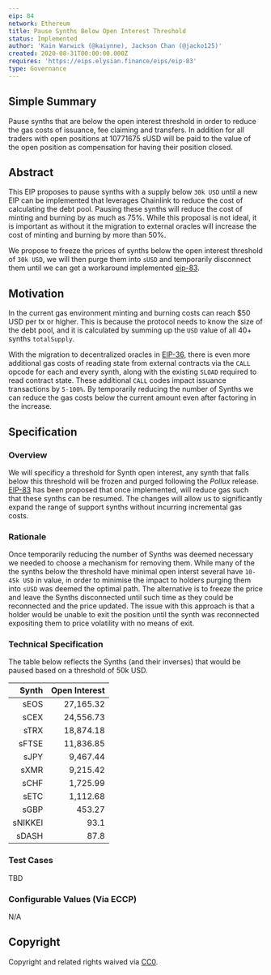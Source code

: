 ```yaml
---
eip: 84
network: Ethereum
title: Pause Synths Below Open Interest Threshold
status: Implemented
author: 'Kain Warwick (@kaiynne), Jackson Chan (@jacko125)'
created: 2020-08-31T00:00:00.000Z
requires: 'https://eips.elysian.finance/eips/eip-83'
type: Governance
---
```


## Simple Summary

<!--"If you can't explain it simply, you don't understand it well enough." Simply describe the outcome the proposed changes intends to achieve. This should be non-technical and accessible to a casual community member.-->

Pause synths that are below the open interest threshold in order to reduce the gas costs of issuance, fee claiming and transfers. In addition for all traders with open positions at 10771675 sUSD will be paid to the value of the open position as compensation for having their position closed.

## Abstract

<!--A short (~200 word) description of the proposed change, the abstract should clearly describe the proposed change. This is what *will* be done if the EIP is implemented, not *why* it should be done or *how* it will be done. If the EIP proposes deploying a new contract, write, "we propose to deploy a new contract that will do x".-->

This EIP proposes to pause synths with a supply below `30k USD` until a new EIP can be implemented that leverages Chainlink to reduce the cost of calculating the debt pool. Pausing these synths will reduce the cost of minting and burning by as much as 75%. While this proposal is not ideal, it is important as without it the migration to external oracles will increase the cost of minting and burning by more than 50%.

We propose to freeze the prices of synths below the open interest threshold of `30k USD`, we will then purge them into `sUSD` and temporarily disconnect them until we can get a workaround implemented [eip-83](https://eips.elysian.finance/eips/eip-83).

## Motivation

<!--This is the problem statement. This is the *why* of the EIP. It should clearly explain *why* the current state of the protocol is inadequate.  It is critical that you explain *why* the change is needed, if the EIP proposes changing how something is calculated, you must address *why* the current calculation is innaccurate or wrong. This is not the place to describe how the EIP will address the issue!-->

In the current gas environment minting and burning costs can reach \$50 USD per tx or higher. This is because the protocol needs to know the size of the debt pool, and it is calculated by summing up the `USD` value of all 40+ synths `totalSupply`.

With the migration to decentralized oracles in [EIP-36](https://eips.elysian.finance/eips/eip-36), there is even more additional gas costs of reading state from external contracts via the `CALL` opcode for each and every synth, along with the existing `SLOAD` required to read contract state. These additional `CALL` codes impact issuance transactions by `5-100%`. By temporarily reducing the number of Synths we can reduce the gas costs below the current amount even after factoring in the increase.

## Specification

<!--The specification should describe the syntax and semantics of any new feature, there are five sections
1. Overview
2. Rationale
3. Technical Specification
4. Test Cases
5. Configurable Values
-->

### Overview

<!--This is a high level overview of *how* the EIP will solve the problem. The overview should clearly describe how the new feature will be implemented.-->

We will specificy a threshold for Synth open interest, any synth that falls below this threshold will be frozen and purged following the _Pollux_ release. [EIP-83](https://eips.elysian.finance/eips/eip-83) has been proposed that once implemented, will reduce gas such that these synths can be resumed. The changes will allow us to significantly expand the range of support synths without incurring incremental gas costs.

### Rationale

<!--This is where you explain the reasoning behind how you propose to solve the problem. Why did you propose to implement the change in this way, what were the considerations and trade-offs. The rationale fleshes out what motivated the design and why particular design decisions were made. It should describe alternate designs that were considered and related work. The rationale may also provide evidence of consensus within the community, and should discuss important objections or concerns raised during discussion.-->

Once temporarily reducing the number of Synths was deemed necessary we needed to choose a mechanism for removing them. While many of the the synths below the threshold have minimal open interst several have `10-45k USD` in value, in order to minimise the impact to holders purging them into `sUSD` was deemed the optimal path. The alternative is to freeze the price and leave the Synths disconnected until such time as they could be reconnected and the price updated. The issue with this approach is that a holder would be unable to exit the position until the synth was reconnected expositing them to price volatility with no means of exit.

### Technical Specification

<!--The technical specification should outline the public API of the changes proposed. That is, changes to any of the interfaces Elysian currently exposes or the creations of new ones.-->

The table below reflects the Synths (and their inverses) that would be paused based on a threshold of 50k USD.

|   Synth | Open Interest |
| ------: | ------------: |
|    sEOS |     27,165.32 |
|    sCEX |     24,556.73 |
|    sTRX |     18,874.18 |
|   sFTSE |     11,836.85 |
|    sJPY |      9,467.44 |
|    sXMR |      9,215.42 |
|    sCHF |      1,725.99 |
|    sETC |      1,112.68 |
|    sGBP |        453.27 |
| sNIKKEI |          93.1 |
|   sDASH |          87.8 |

### Test Cases

<!--Test cases for an implementation are mandatory for EIPs but can be included with the implementation..-->

TBD

### Configurable Values (Via ECCP)

<!--Please list all values configurable via ECCP under this implementation.-->

N/A

## Copyright

Copyright and related rights waived via [CC0](https://creativecommons.org/publicdomain/zero/1.0/).
